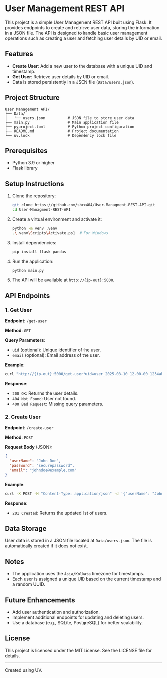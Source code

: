 # User Management REST API

This project is a simple User Management REST API built using Flask. It provides endpoints to create and retrieve user data, storing the information in a JSON file. The API is designed to handle basic user management operations such as creating a user and fetching user details by UID or email.

## Features

- **Create User**: Add a new user to the database with a unique UID and timestamp.
- **Get User**: Retrieve user details by UID or email.
- Data is stored persistently in a JSON file (`Data/users.json`).

## Project Structure

```
User Management API/
├── Data/
│   └── users.json          # JSON file to store user data
├── main.py                 # Main application file
├── pyproject.toml          # Python project configuration
├── README.md               # Project documentation
└── uv.lock                 # Dependency lock file
```

## Prerequisites

- Python 3.9 or higher
- Flask library

## Setup Instructions

1. Clone the repository:

   ```bash
   git clone https://github.com/shrx404/User-Managment-REST-API.git
   cd User-Managment-REST-API
   ```

2. Create a virtual environment and activate it:

   ```bash
   python -m venv .venv
   .\.venv\Scripts\Activate.ps1  # For Windows
   ```

3. Install dependencies:

   ```bash
   pip install flask pandas
   ```

4. Run the application:

   ```bash
   python main.py
   ```

5. The API will be available at `http://{ip-out}:5000`.

## API Endpoints

### 1. Get User

**Endpoint**: `/get-user`

**Method**: `GET`

**Query Parameters**:

- `uid` (optional): Unique identifier of the user.
- `email` (optional): Email address of the user.

**Example**:

```bash
curl "http://{ip-out}:5000/get-user?uid=user_2025-08-10_12-00-00_1234abcd"
```

**Response**:

- `200 OK`: Returns the user details.
- `404 Not Found`: User not found.
- `400 Bad Request`: Missing query parameters.

### 2. Create User

**Endpoint**: `/create-user`

**Method**: `POST`

**Request Body** (JSON):

```json
{
  "userName": "John Doe",
  "password": "securepassword",
  "email": "johndoe@example.com"
}
```

**Example**:

```bash
curl -X POST -H "Content-Type: application/json" -d '{"userName": "John Doe", "password": "securepassword", "email": "johndoe@example.com"}' http://{ip-out}:5000/create-user
```

**Response**:

- `201 Created`: Returns the updated list of users.

## Data Storage

User data is stored in a JSON file located at `Data/users.json`. The file is automatically created if it does not exist.

## Notes

- The application uses the `Asia/Kolkata` timezone for timestamps.
- Each user is assigned a unique UID based on the current timestamp and a random UUID.

## Future Enhancements

- Add user authentication and authorization.
- Implement additional endpoints for updating and deleting users.
- Use a database (e.g., SQLite, PostgreSQL) for better scalability.

## License

This project is licensed under the MIT License. See the LICENSE file for details.

---

Created using UV.
